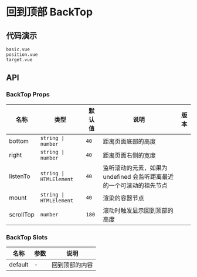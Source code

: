 # 回到顶部 BackTop

## 代码演示
```demo
basic.vue
position.vue
target.vue
```
## API

### BackTop Props
| 名称 | 类型 | 默认值 | 说明 | 版本 |
| --- | --- | --- | --- | --- |
| bottom | `string \| number` | `40` | 距离页面底部的高度 |  |
| right | `string \| number` | `40` | 距离页面右侧的宽度 |  |
| listenTo | `string \| HTMLElement` | `40` | 监听滚动的元素，如果为 undefined 会监听距离最近的一个可滚动的祖先节点 |  |
| mount | `string \| HTMLElement` | `40` | 渲染的容器节点 |  |
| scrollTop | `number` | `180` | 滚动时触发显示回到顶部的高度 |  |

### BackTop Slots
| 名称 | 参数 | 说明 |
| --- | --- | --- |
| default | - | 回到顶部的内容 |
